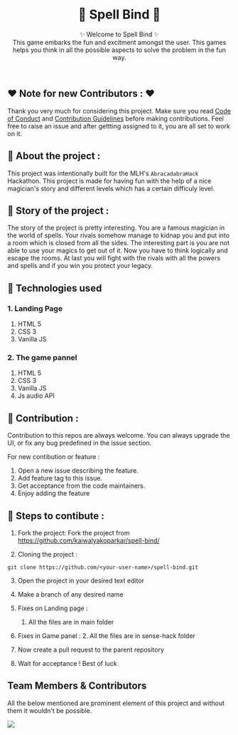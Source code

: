 <h1 align="center">
   🔮 Spell Bind 🔮
</h1>

<p align="center">
    ✨ Welcome to Spell Bind ✨ <br />
    This game embarks the fun and excitment amongst the user. This games helps you think in all the possible aspects to solve the problem in the fun way.
</p>
<br />


## ❤️ Note for new Contributors : ❤️

Thank you very much for considering this project. Make sure you read [Code of Conduct](CODE_OF_CONDUCT.md) and [Contribution Guidelines](CONTRIBUTING.md) before making contributions. Feel free to raise an issue and after gettting assigned to it, you are all set to work on it.
## 📌 About the project :
This project was intentionally built for the MLH's `AbracadabraHack` Hackathon. This project is made for having fun with the help of a nice magician's story and different levels which has a certain difficuly level.

## 📌 Story of the project :
The story of the project is pretty interesting. You are a famous magician in the world of spells. Your rivals somehow manage to kidnap you and put into a room which is closed from all the sides. The interesting part is you are not able to use your magics to get out of it. Now you have to think logically and escape the rooms. At last you will fight with the rivals with all the powers and spells and if you win you protect your legacy.

<!-- ## 📌 Demo Images : -->

<!-- ## 🚩 Landing Page :
<div class="row">
  <div class="column">
    <img src="./img/documentation/1.png" height="200px">
  </div>
  <div class="column">
    <img src="./img/documentation/2.png" height="200px" >
  </div>
</div>
<div class="row">
  <div class="column">
    <img src="./img/documentation/3.png" height="200px">
  </div>
  <div class="column">
    <img src="./img/documentation/4.png" height="200px">
  </div>
</div> -->


<!-- ## 🚩 Gaming Panel 
<div class="row">
  <div class="column">
    <img src="./img/documentation/dashboard.png" height="200px">
  </div>
  <div class="column">
    <img src="./img/documentation/question.png" height="200px" >
  </div>
</div>
<div class="row">
  <div class="column">
    <img src="./img/documentation/userCorrect.png" height="200px">
  </div>
  <div class="column">
    <img src="./img/documentation/userWrong.png" height="200px">
  </div>
</div>
<div class="row">
  <div class="column">
    <img src="./img/documentation/userWins.png" height="200px">
  </div>
  <div class="column">
    <img src="./img/documentation/hackerWins.png" height="200px">
  </div>
</div> -->

<!-- ## 📌 Demo Video
<img src="./img/documentation/demo.gif">
 -->
## 📌 Technologies used

### 1. Landing Page
1. HTML 5
2. CSS 3
3. Vanilla JS

### 2. The game pannel
1. HTML 5
2. CSS 3
3. Vanilla JS
4. Js audio API

## 📌 Contribution :

Contribution to this repos are always welcome. You can always upgrade the UI, or fix any bug predefined in the issue section.

For new contibution or feature : 

1. Open a new issue describing the feature.
2. Add feature tag to this issue.
3. Get acceptance from the code maintainers.
4. Enjoy adding the feature

## 📌 Steps to contibute :

1. Fork the project:
Fork the project from https://github.com/kaiwalyakoparkar/spell-bind/

2. Cloning the project :
```git
git clone https://github.com/<your-user-name>/spell-bind.git
```
3. Open the project in your desired text editor

4. Make a branch of any desired name

5. Fixes on Landing page :
    1. All the files are in main folder

6. Fixes in Game panel :
    2. All the files are in sense-hack folder

10. Now create a pull request to the parent repository

6. Wait for acceptance ! Best of luck

## Team Members & Contributors
All the below mentioned are prominent element of this project and without them it wouldn't be possible.

<a href="https://github.com/kaiwalyakoparkar/spell-bind/graphs/contributors">
  <img src="https://contrib.rocks/image?repo=kaiwalyakoparkar/spell-bind" />
</a>